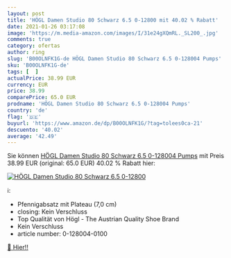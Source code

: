 ```yaml
---
layout: post
title: 'HÖGL Damen Studio 80 Schwarz 6.5 0-12800 mit 40.02 % Rabatt'
date: 2021-01-26 03:17:08
image: 'https://m.media-amazon.com/images/I/31e24gXQmRL._SL200_.jpg'
comments: true
category: ofertas
author: ring
slug: 'B00OLNFK1G-de HÖGL Damen Studio 80 Schwarz 6.5 0-128004 Pumps'
sku: 'B00OLNFK1G-de'
tags: [  ]
actualPrice: 38.99 EUR
currency: EUR
price: 38.99
comparePrice: 65.0 EUR
prodname: 'HÖGL Damen Studio 80 Schwarz 6.5 0-128004 Pumps'
country: 'de'
flag: '🇩🇪'
buyurl: 'https://www.amazon.de/dp/B00OLNFK1G/?tag=tolees0ca-21'
descuento: '40.02'
average: '42.49'
---
```


Sie können [HÖGL Damen Studio 80 Schwarz 6.5 0-128004 Pumps](https://www.amazon.de/dp/B00OLNFK1G/?tag=tolees0ca-21) mit Preis 38.99 EUR (original: 65.0 EUR) 40.02 % Rabatt hier:

[![HÖGL Damen Studio 80 Schwarz 6.5 0-12800](https://m.media-amazon.com/images/I/31e24gXQmRL._SL200_.jpg)](https://www.amazon.de/dp/B00OLNFK1G/?tag=tolees0ca-21)

ℹ️:

- Pfennigabsatz mit Plateau (7,0 cm)
- closing: Kein Verschluss
- Top Qualität von Högl - The Austrian Quality Shoe Brand
- Kein Verschluss
- article number: 0-128004-0100

[🛒 Hier!!](https://www.amazon.de/dp/B00OLNFK1G/?tag=tolees0ca-21)

